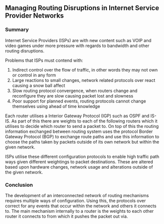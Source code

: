 ## Managing Routing Disruptions in Internet Service Provider Networks
### Summary
Internet Service Providers (ISPs) are with new content such as VOIP and video games under more pressure with 
regards to bandwidth and other routing disruptions.

Problems that ISPs must contend with:
1. Indirect control over the flow of traffic, in other words they may not own or control in any form
2. Large reactions to small changes, network related protocols over react causing a snow ball affect
3. Slow routing protocol convergence, when routers change and reconfigure they are slow causing packet lost 
and slowness
4. Poor support for planned events, routing protocols cannot change themselves using ahead of time knowledge

Each router utilises a Interior Gateway Protocol (IGP) such as OSPF and IS-IS. As part of this there are 
weights to each of the following routers which it utilises to decide which router to send a packet to.
On top of this the routing information exchanged between routing system uses the protocol Border Gateway 
Protocol (BGP) to exchange route paths and use this information to choose the paths taken by packets outside 
of its own network but within the given network.

ISPs utilise these different configuration protocols to enable high traffic path ways given different 
weightings to packet destinations. These are altered based upon hardware changes, network usage and 
alterations outside of the given network.

### Conclusion
The development of an interconnected network of routing mechanisms requires multiple ways of configuration. 
Using this, the protocols over correct for any events that occur within the network and others it connects 
to. The main mechanism internally to a router is the weights to each other router it connects to from which 
it pushes the packet out via.
